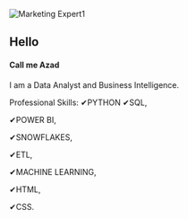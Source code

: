 ![Marketing Expert1](https://github.com/Azad2181/Azad2181/assets/121395998/05281bc8-f6db-485c-bbcc-9fd05ed330f6)

## Hello
#### Call me Azad
I am a Data Analyst and Business Intelligence. 

Professional Skills: 
✔PYTHON
✔SQL, 

✔POWER BI,

✔SNOWFLAKES, 

✔ETL, 

✔MACHINE LEARNING, 

✔HTML, 

✔CSS.











